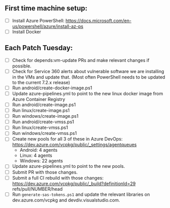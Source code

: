 ## First time machine setup:
* [ ] Install Azure PowerShell: https://docs.microsoft.com/en-us/powershell/azure/install-az-ps
* [ ] Install Docker

## Each Patch Tuesday:
* [ ] Check for depends:vm-update PRs and make relevant changes if possible.
* [ ] Check for Service 360 alerts about vulnerable software we are installing in the VMs and
      update that. (Most often PowerShell needs to be updated to the current 7.2.x release)
* [ ] Run android/create-docker-image.ps1
* [ ] Update azure-pipelines.yml to point to the new linux docker image from Azure Container Registry
* [ ] Run android/create-image.ps1
* [ ] Run linux/create-image.ps1
* [ ] Run windows/create-image.ps1
* [ ] Run android/create-vmss.ps1
* [ ] Run linux/create-vmss.ps1
* [ ] Run windows/create-vmss.ps1
* [ ] Create new pools for all 3 of these in Azure DevOps: https://dev.azure.com/vcpkg/public/_settings/agentqueues
    * Android: 4 agents
    * Linux: 4 agents
    * Windows: 22 agents
* [ ] Update azure-pipelines.yml to point to the new pools.
* [ ] Submit PR with those changes.
* [ ] Submit a full CI rebuild with those changes: https://dev.azure.com/vcpkg/public/_build?definitionId=29  
      refs/pull/NUMBER/head
* [ ] Run `generate-sas-tokens.ps1` and update the relevant libraries on dev.azure.com/vcpkg and
      devdiv.visualstudio.com.
